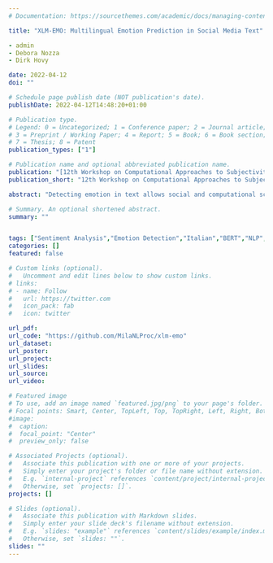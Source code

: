 ```yaml
---
# Documentation: https://sourcethemes.com/academic/docs/managing-content/

title: "XLM-EMO: Multilingual Emotion Prediction in Social Media Text"

- admin
- Debora Nozza
- Dirk Hovy

date: 2022-04-12
doi: ""

# Schedule page publish date (NOT publication's date).
publishDate: 2022-04-12T14:48:20+01:00

# Publication type.
# Legend: 0 = Uncategorized; 1 = Conference paper; 2 = Journal article;
# 3 = Preprint / Working Paper; 4 = Report; 5 = Book; 6 = Book section;
# 7 = Thesis; 8 = Patent
publication_types: ["1"]

# Publication name and optional abbreviated publication name.
publication: "[12th Workshop on Computational Approaches to Subjectivity, Sentiment and Social Media Analysis](https://wassa-workshop.github.io/)"
publication_short: "12th Workshop on Computational Approaches to Subjectivity, Sentiment and Social Media Analysis at EACL 2021"

abstract: "Detecting emotion in text allows social and computational scientists to study how people behave and react to online events. However, developing these tools for different languages requires data that is not always available. This paper collects the available emotion detection datasets across 19 languages. We train a multilingual emotion prediction model for social media data, XLM-EMO. The model shows competitive performance in a zero-shot setting, suggesting it is helpful in the context of low-resource languages. We release our model to the community so that interested researchers can directly use it."

# Summary. An optional shortened abstract.
summary: ""


tags: ["Sentiment Analysis","Emotion Detection","Italian","BERT","NLP", "dataset","multilingual"]
categories: []
featured: false

# Custom links (optional).
#   Uncomment and edit lines below to show custom links.
# links:
# - name: Follow
#   url: https://twitter.com
#   icon_pack: fab
#   icon: twitter

url_pdf: 
url_code: "https://github.com/MilaNLProc/xlm-emo"
url_dataset:
url_poster:
url_project:
url_slides:
url_source:
url_video:

# Featured image
# To use, add an image named `featured.jpg/png` to your page's folder.
# Focal points: Smart, Center, TopLeft, Top, TopRight, Left, Right, BottomLeft, Bottom, BottomRight.
#image:
#  caption:
#  focal_point: "Center"
#  preview_only: false

# Associated Projects (optional).
#   Associate this publication with one or more of your projects.
#   Simply enter your project's folder or file name without extension.
#   E.g. `internal-project` references `content/project/internal-project/index.md`.
#   Otherwise, set `projects: []`.
projects: []

# Slides (optional).
#   Associate this publication with Markdown slides.
#   Simply enter your slide deck's filename without extension.
#   E.g. `slides: "example"` references `content/slides/example/index.md`.
#   Otherwise, set `slides: ""`.
slides: ""
---
```

